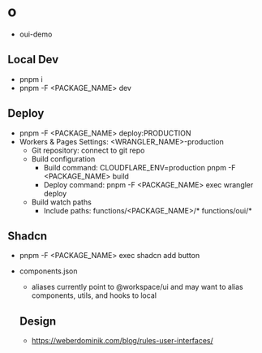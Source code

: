 # o

- oui-demo

## Local Dev

- pnpm i
- pnpm -F <PACKAGE_NAME> dev

## Deploy

- pnpm -F <PACKAGE_NAME> deploy:PRODUCTION
- Workers & Pages Settings: <WRANGLER_NAME>-production
  - Git repository: connect to git repo
  - Build configuration
    - Build command: CLOUDFLARE_ENV=production pnpm -F <PACKAGE_NAME> build
    - Deploy command: pnpm -F <PACKAGE_NAME> exec wrangler deploy
  - Build watch paths
    - Include paths: functions/<PACKAGE_NAME>/\* functions/oui/\*

## Shadcn

- pnpm -F <PACKAGE_NAME> exec shadcn add button
- components.json
  - aliases currently point to @workspace/ui and may want to alias components, utils, and hooks to local

  ## Design

  - https://weberdominik.com/blog/rules-user-interfaces/
